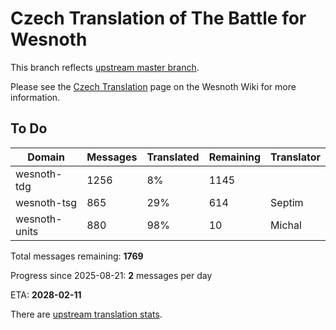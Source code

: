 # Czech Translation of The Battle for Wesnoth

This branch reflects [upstream master branch](https://github.com/wesnoth/wesnoth/tree/master).

Please see the [Czech Translation](https://wiki.wesnoth.org/CzechTranslation) page on the Wesnoth Wiki for more information.

## To Do

Domain | Messages | Translated | Remaining | Translator
------ | -------- | ---------- | --------- | ----------
wesnoth-tdg | 1256 | 8% | 1145 |
wesnoth-tsg | 865 | 29% | 614 | Septim
wesnoth-units | 880 | 98% | 10 | Michal

Total messages remaining: **1769**

Progress since 2025-08-21: **2** messages per day

ETA: **2028-02-11**

There are [upstream translation stats](https://www.wesnoth.org/gettext/?view=langs&version=master&lang=cs).
